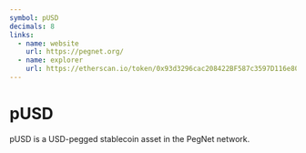 ```yaml
---
symbol: pUSD
decimals: 8
links:
  - name: website
    url: https://pegnet.org/
  - name: explorer
    url: https://etherscan.io/token/0x93d3296cac208422BF587c3597D116e809870f2b
---
```


# pUSD

pUSD is a USD-pegged stablecoin asset in the PegNet network.
